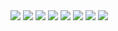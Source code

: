 <img src="https://github.com/musauyumaz/CSharp/blob/main/Gen%C3%A7ay%20Y%C4%B1ld%C4%B1z/Asp.NET%20Core%205.0%20E%C4%9Fitimi/42)%20Asp.NET%20Core%205.0%20-%20Derinlemesine%20Dependency%20Injection%20-%20IoC%20Yap%C4%B1lanmas%C4%B1/Ekran%20g%C3%B6r%C3%BCnt%C3%BCs%C3%BC%202022-07-31%20130919.png" width="auto">
<img src="https://github.com/musauyumaz/CSharp/blob/main/Gen%C3%A7ay%20Y%C4%B1ld%C4%B1z/Asp.NET%20Core%205.0%20E%C4%9Fitimi/42)%20Asp.NET%20Core%205.0%20-%20Derinlemesine%20Dependency%20Injection%20-%20IoC%20Yap%C4%B1lanmas%C4%B1/Ekran%20g%C3%B6r%C3%BCnt%C3%BCs%C3%BC%202022-07-31%20131205.png" width="auto">
<img src="https://github.com/musauyumaz/CSharp/blob/main/Gen%C3%A7ay%20Y%C4%B1ld%C4%B1z/Asp.NET%20Core%205.0%20E%C4%9Fitimi/42)%20Asp.NET%20Core%205.0%20-%20Derinlemesine%20Dependency%20Injection%20-%20IoC%20Yap%C4%B1lanmas%C4%B1/Ekran%20g%C3%B6r%C3%BCnt%C3%BCs%C3%BC%202022-07-31%20131806.png" width="auto">
<img src="https://github.com/musauyumaz/CSharp/blob/main/Gen%C3%A7ay%20Y%C4%B1ld%C4%B1z/Asp.NET%20Core%205.0%20E%C4%9Fitimi/42)%20Asp.NET%20Core%205.0%20-%20Derinlemesine%20Dependency%20Injection%20-%20IoC%20Yap%C4%B1lanmas%C4%B1/Ekran%20g%C3%B6r%C3%BCnt%C3%BCs%C3%BC%202022-07-31%20134300.png" width="auto">
<img src="https://github.com/musauyumaz/CSharp/blob/main/Gen%C3%A7ay%20Y%C4%B1ld%C4%B1z/Asp.NET%20Core%205.0%20E%C4%9Fitimi/42)%20Asp.NET%20Core%205.0%20-%20Derinlemesine%20Dependency%20Injection%20-%20IoC%20Yap%C4%B1lanmas%C4%B1/Ekran%20g%C3%B6r%C3%BCnt%C3%BCs%C3%BC%202022-07-31%20134802.png" width="auto">
<img src="https://github.com/musauyumaz/CSharp/blob/main/Gen%C3%A7ay%20Y%C4%B1ld%C4%B1z/Asp.NET%20Core%205.0%20E%C4%9Fitimi/42)%20Asp.NET%20Core%205.0%20-%20Derinlemesine%20Dependency%20Injection%20-%20IoC%20Yap%C4%B1lanmas%C4%B1/Ekran%20g%C3%B6r%C3%BCnt%C3%BCs%C3%BC%202022-07-31%20135407.png" width="auto">
<img src="https://github.com/musauyumaz/CSharp/blob/main/Gen%C3%A7ay%20Y%C4%B1ld%C4%B1z/Asp.NET%20Core%205.0%20E%C4%9Fitimi/42)%20Asp.NET%20Core%205.0%20-%20Derinlemesine%20Dependency%20Injection%20-%20IoC%20Yap%C4%B1lanmas%C4%B1/Ekran%20g%C3%B6r%C3%BCnt%C3%BCs%C3%BC%202022-07-31%20141417.png" width="auto">
<img src="https://github.com/musauyumaz/CSharp/blob/main/Gen%C3%A7ay%20Y%C4%B1ld%C4%B1z/Asp.NET%20Core%205.0%20E%C4%9Fitimi/42)%20Asp.NET%20Core%205.0%20-%20Derinlemesine%20Dependency%20Injection%20-%20IoC%20Yap%C4%B1lanmas%C4%B1/Ekran%20g%C3%B6r%C3%BCnt%C3%BCs%C3%BC%202022-07-31%20141757.png" width="auto">
